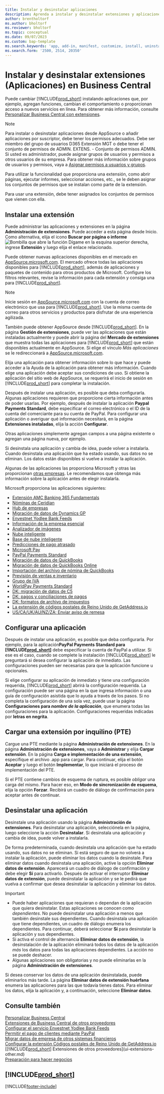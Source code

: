 ```yaml
---
title: Instalar y desinstalar aplicaciones
description: Aprenda a instalar y desinstalar extensiones y aplicaciones en Business Central.
author: brentholtorf
ms.author: bholtorf
ms.reviewer: bholtorf
ms.topic: conceptual
ms.date: 09/07/2023
ms.custom: bap-template
ms.search.keywords: 'app, add-in, manifest, customize, install, uninstall'
ms.search.form: '2500, 2514, 20350'
---
```


# Instalar y desinstalar extensiones (Aplicaciones) en Business Central

Puede cambiar [!INCLUDE[prod_short](includes/prod_short.md)] instalando aplicaciones que, por ejemplo, agregan funciones, cambian el comportamiento o proporcionan acceso a nuevos servicios en línea. Para obtener más información, consulte [Personalizar Business Central con extensiones](ui-extensions.md).

> [!NOTE]
> Para instalar o desinstalar aplicaciones desde AppSource o añadir aplicaciones por suscriptor, debe tener los permisos adecuados. Debe ser miembro del grupo de usuarios D365 Extensión MGT o debe tener el conjunto de permisos de ADMIN. EXTENS. - Conjunto de permisos ADMIN. Si usted es administrador, puede asignar grupos de usuarios y permisos a otros usuarios de su empresa. Para obtener más información sobre grupos de usuarios y permisos, vaya a [Asignar permisos a usuarios y grupos](ui-define-granular-permissions.md).
>
> Para utilizar la funcionalidad que proporciona una extensión, como abrir páginas, ejecutar informes, seleccionar acciones, etc., se le deben asignar los conjuntos de permisos que se instalan como parte de la extensión.

Para usar una extensión, debe tener asignados los conjuntos de permisos que vienen con ella.

## <a name="install"></a>Instalar una extensión

Puede administrar las aplicaciones y extensiones en la página **Administración de extensiones**. Puede acceder a esta página desde Inicio. Como alternativa, elija el icono **Buscar por página o informe** ![Bombilla que abre la función Dígame](media/ui-search/search_small.png "Dígame qué desea hacer") en la esquina superior derecha, ingrese **Extensión** y luego elija el enlace relacionado.  

Puede obtener nuevas aplicaciones disponibles en el mercado en [AppSource.microsoft.com](https://go.microsoft.com/fwlink/?linkid=2081646). El mercado ofrece todas las aplicaciones disponibles para [!INCLUDE[prod_short](includes/prod_short.md)], además de aplicaciones y paquetes de contenido para otros productos de Microsoft. Configure los filtros relevantes, revise la información para cada extensión y consiga una para [!INCLUDE[prod_short](includes/prod_short.md)].  

> [!NOTE]  
> Inicie sesión en [AppSource.microsoft.com](https://appsource.microsoft.com/) con la cuenta de correo electrónico que usa para [!INCLUDE[prod_short](includes/prod_short.md)]. Use la misma cuenta de correo para otros servicios y productos para disfrutar de una experiencia agilizada.  

También puede obtener AppSource desde [!INCLUDE[prod_short](includes/prod_short.md)]. En la página **Gestión de extensiones**, puede ver las aplicaciones que están instaladas actualmente y puede abrir la página del **Mercado de extensiones** que muestra todas las aplicaciones para [!INCLUDE[prod_short](includes/prod_short.md)] que están disponibles actualmente en AppSource. Si elige el vínculo *Más aplicaciones* se le redireccionará a [AppSource.microsoft.com](https://go.microsoft.com/fwlink/?linkid=2081646).  

Elija una aplicación para obtener información sobre lo que hace y puede acceder a la Ayuda de la aplicación para obtener más información. Cuando elige una aplicación debe aceptar sus condiciones de uso. Si obtiene la aplicación del sitio web de AppSource, se requerirá el inicio de sesión en [!INCLUDE[prod_short](includes/prod_short.md)] para completar la instalación.  

Después de instalar una aplicación, es posible que deba configurarla. Algunas aplicaciones requieren que proporcione cierta información antes de poder usarlas. Por ejemplo, después de instalar la aplicación **Paypal Payments Standard**, debe especificar el correo electrónico o el ID de la cuenta del comerciante para su cuenta de PayPal. Para configurar una aplicación o averiguar qué información necesitará, en la página **Extensiones instaladas**, elija la acción **Configurar**.  

Otras aplicaciones simplemente agregan campos a una página existente o agregan una página nueva, por ejemplo.

Si desinstala una aplicación y cambia de idea, puede volver a instalarla. Cuando desinstala una aplicación que ha estado usando, sus datos no se eliminan. Los datos están disponibles si vuelve a instalar la aplicación.

Algunas de las aplicaciones las proporciona Microsoft y otras las proporcionan [otras empresas](ui-extensions-other.md). Le recomendamos que obtenga más información sobre la aplicación antes de elegir instalarla.

Microsoft proporciona las aplicaciones siguientes:

* [Extensión AMC Banking 365 Fundamentals](ui-extensions-amc-banking.md)
* [Nóminas de Ceridian](ui-extensions-ceridian-payroll.md)
* [Hub de empresas](ui-extensions-company-hub.md)  
* [Migración de datos de Dynamics GP](ui-extensions-dynamicsgp-data-migration.md)
* [Envestnet Yodlee Bank Feeds](ui-extensions-yodlee-bank-feeds.md)
* [Información de la empresa esencial](ui-extensions-essential-business-insights.md)
* [Analizador de imágenes](ui-extensions-image-analyzer.md)
* [Nube inteligente](ui-extensions-data-replication.md)
* [Base de nube inteligente](ui-extensions-intelligent-cloud.md)  
* [Predicciones de pago atrasado](ui-extensions-late-payment-prediction.md)
* [Microsoft Pay](ui-extensions-microsoft-pay-payments.md)
* [PayPal Payments Standard](ui-extensions-paypal-payments-standard.md)
* [Migración de datos de QuickBooks](ui-extensions-quickbooks-data-migration.md)
* [Migración de datos de QuickBooks Online](ui-extensions-quickbooks-online-data-migration.md)
* [Importación del archivo de nómina de QuickBooks](ui-extensions-quickbooks-payroll.md)
* [Previsión de ventas e inventario](ui-extensions-sales-forecast.md)
* [Grupo de IVA](ui-extensions-vat-group.md)
* [WorldPay Payments Standard](ui-extensions-worldpay-payments-standard.md)
* [DK: migración de datos de C5](ui-extensions-c5-data-migration.md)
* [DK: pagos y conciliaciones de pagos](ui-extensions-payments-reconciliation-formats-dk.md)
* [DK: formatos de archivo de impuestos](ui-extensions-tax-file-formats-dk.md)
* [La extensión de códigos postales de Reino Unido de GetAddress.io](LocalFunctionality/UnitedKingdom/ui-extensions-getaddressio.md)  
* [US/CA/UK/AU/NZ/ZA: Enviar aviso de remesa](ui-extensions-send-remittance-advice.md)

## Configurar una aplicación

Después de instalar una aplicación, es posible que deba configurarla. Por ejemplo, para la aplicación**PayPal Payments Standard para [!INCLUDE[prod_short](includes/prod_short.md)]** debe especificar la cuenta de PayPal a utilizar. Si ese es el caso, cuando se complete la instalación [!INCLUDE[prod_short](includes/prod_short.md)] le preguntará si desea configurar la aplicación de inmediato. Las configuraciones pueden ser necesarias para que la aplicación funcione u opcionales.

Si elige configurar su aplicación de inmediato y tiene una configuración requerida, [!INCLUDE[prod_short](includes/prod_short.md)] abrirá la configuración requerida. La configuración puede ser una página en la que ingresa información o una guía de configuración asistida que lo ayuda a través de los pasos. Si no completa la configuración de una sola vez, puede usar la página **Configuraciones para _nombre de la aplicación_**, que enumera todas las configuraciones para la aplicación. Configuraciones requeridas indicadas por **letras en negrita**.

## Cargar una extensión por inquilino (PTE)

Cargue una PTE mediante la página **Administración de extensiones**. En la página **Administración de extensiones**, vaya a **Administrar** y elija **Cargar extensión**. En la página **Carga e implementación de una extensión**, especifique el archivo .app para cargar. Para continuar, elija el botón **Aceptar** y luego el botón **Implementar**, lo que iniciará el proceso de implementación del PTE.

Si el PTE contiene cambios de esquema de ruptura, es posible *obligar* una carga del mismo. Para hacer eso, en **Modo de sincronización de esquema**, elija la opción **Forzar**. Recibirá un cuadro de diálogo de confirmación para aceptar antes de continuar.  

## Desinstalar una aplicación

Desinstale una aplicación usando la página **Administración de extensiones**. Para desinstalar una aplicación, selecciónela en la página, luego seleccione la acción **Desinstalar**. Si desinstala una aplicación y cambia de idea, puede volver a instalarla.

De forma predeterminada, cuando desinstala una aplicación que ha estado usando, sus datos no se eliminan. Si está seguro de que no volverá a instalar la aplicación, puede eliminar los datos cuando la desinstale. Para eliminar datos cuando desinstala una aplicación, active la opción **Eliminar datos de extensión**. Aparecerá un cuadro de diálogo de confirmación y debe elegir **Sí** para activarlo. Después de activar el interruptor **Eliminar datos de extensión**, puede desinstalar la aplicación y se le pedirá que vuelva a confirmar que desea desinstalar la aplicación y eliminar los datos.

> [!IMPORTANT]  
> * Puede haber aplicaciones que requieran o dependan de la aplicación que quiera desinstalar. Estas aplicaciones se conocen como *dependientes*. No puede desinstalar una aplicación a menos que también desinstale sus dependientes. Cuando desinstala una aplicación que tiene dependientes, un cuadro de diálogo enumera los dependientes. Para continuar, deberá seleccionar **Sí** para desinstalar la aplicación y sus dependientes.
> * Si activa el control de alternancia **Eliminar datos de extensión**, la desinstalación de la aplicación eliminará todos los datos de la aplicación *más* los datos para todas las aplicaciones dependientes. La acción no se puede deshacer.
> * Algunas aplicaciones son obligatorias y no puede eliminarlas en la página **Administración de extensiones**.  

Si desea conservar los datos de una aplicación desinstalada, puede eliminarlos más tarde. La página **Eliminar datos de extensión huérfana** enumera las aplicaciones para las que todavía tienes datos. Para eliminar los datos, elija la aplicación y, a continuación, seleccione **Eliminar datos**. 

## Consulte también

[Personalizar Business Central](ui-customizing-overview.md)  
[Extensiones de Business Central de otros proveedores](ui-extensions-other.md)  
[Configurar el servicio Envestnet Yodlee Bank Feeds](bank-how-setup-bank-statement-service.md)  
[Permitir el pago de clientes mediante PayPal](sales-how-enable-payment-service-extensions.md)  
[Migrar datos de empresa de otros sistemas financieros](across-import-data-configuration-packages.md)  
[Configurar la extensión Códigos postales de Reino Unido de GetAddress.io](LocalFunctionality/UnitedKingdom/uk-setup-postal-code-service.md)  
[[!INCLUDE[prod_short](includes/prod_short.md)] Extensiones de otros proveedores](ui-extensions-other.md)  
[Preparación para hacer negocios](ui-get-ready-business.md)  

## [!INCLUDE[prod_short](includes/free_trial_md.md)]  


[!INCLUDE[footer-include](includes/footer-banner.md)]
